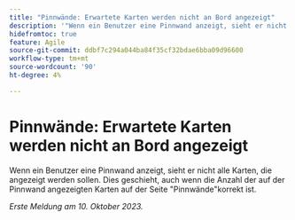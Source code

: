 ```yaml
---
title: "Pinnwände: Erwartete Karten werden nicht an Bord angezeigt"
description: '"Wenn ein Benutzer eine Pinnwand anzeigt, sieht er nicht alle Karten, die angezeigt werden sollen. Dies geschieht, auch wenn die Anzahl der auf der Pinnwand angezeigten Karten auf der Seite "Pinnwände"korrekt ist."'
hidefromtoc: true
feature: Agile
source-git-commit: ddbf7c294a044ba84f35cf32bdae6bba09d96600
workflow-type: tm+mt
source-wordcount: '90'
ht-degree: 4%

---
```



# Pinnwände: Erwartete Karten werden nicht an Bord angezeigt

Wenn ein Benutzer eine Pinnwand anzeigt, sieht er nicht alle Karten, die angezeigt werden sollen. Dies geschieht, auch wenn die Anzahl der auf der Pinnwand angezeigten Karten auf der Seite &quot;Pinnwände&quot;korrekt ist.

_Erste Meldung am 10. Oktober 2023._
